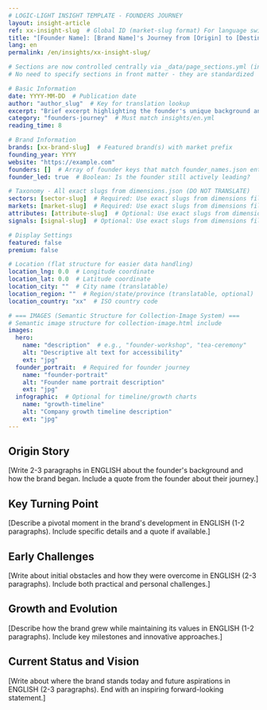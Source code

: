 ```yaml
---
# LOGIC-LIGHT INSIGHT TEMPLATE - FOUNDERS JOURNEY
layout: insight-article
ref: xx-insight-slug  # Global ID (market-slug format) For language switcher
title: "[Founder Name]: [Brand Name]'s Journey from [Origin] to [Destination]"
lang: en
permalink: /en/insights/xx-insight-slug/

# Sections are now controlled centrally via _data/page_sections.yml (insight-article)
# No need to specify sections in front matter - they are standardized

# Basic Information
date: YYYY-MM-DD  # Publication date
author: "author_slug"  # Key for translation lookup
excerpt: "Brief excerpt highlighting the founder's unique background and journey (1-2 sentences)"
category: "founders-journey"  # Must match insights/en.yml
reading_time: 8

# Brand Information
brands: [xx-brand-slug]  # Featured brand(s) with market prefix
founding_year: YYYY
website: "https://example.com"
founders: []  # Array of founder keys that match founder_names.json entries
founder_led: true  # Boolean: Is the founder still actively leading?

# Taxonomy - All exact slugs from dimensions.json (DO NOT TRANSLATE)
sectors: [sector-slug]  # Required: Use exact slugs from dimensions file
markets: [market-slug]  # Required: Use exact slugs from dimensions file
attributes: [attribute-slug]  # Optional: Use exact slugs from dimensions file
signals: [signal-slug]  # Optional: Use exact slugs from dimensions file

# Display Settings
featured: false
premium: false

# Location (flat structure for easier data handling)
location_lng: 0.0  # Longitude coordinate
location_lat: 0.0  # Latitude coordinate
location_city: ""  # City name (translatable)
location_region: ""  # Region/state/province (translatable, optional)
location_country: "xx"  # ISO country code

# === IMAGES (Semantic Structure for Collection-Image System) ===
# Semantic image structure for collection-image.html include
images:
  hero:
    name: "description"  # e.g., "founder-workshop", "tea-ceremony"
    alt: "Descriptive alt text for accessibility"
    ext: "jpg"
  founder_portrait:  # Required for founder journey
    name: "founder-portrait"
    alt: "Founder name portrait description"
    ext: "jpg"
  infographic:  # Optional for timeline/growth charts
    name: "growth-timeline"
    alt: "Company growth timeline description"
    ext: "jpg"
---
```


## Origin Story

[Write 2-3 paragraphs in ENGLISH about the founder's background and how the brand began. Include a quote from the founder about their journey.]

## Key Turning Point

[Describe a pivotal moment in the brand's development in ENGLISH (1-2 paragraphs). Include specific details and a quote if available.]

## Early Challenges

[Write about initial obstacles and how they were overcome in ENGLISH (2-3 paragraphs). Include both practical and personal challenges.]

## Growth and Evolution

[Describe how the brand grew while maintaining its values in ENGLISH (1-2 paragraphs). Include key milestones and innovative approaches.]

## Current Status and Vision

[Write about where the brand stands today and future aspirations in ENGLISH (2-3 paragraphs). End with an inspiring forward-looking statement.]
